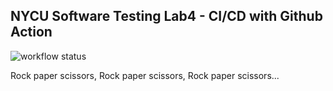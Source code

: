 ## NYCU Software Testing Lab4 - CI/CD with Github Action

![workflow status](https://github.com/eugenechouy/st_nycu_lab4_m091556/actions/workflows/ci.yml/badge.svg?branch=main)

Rock paper scissors, Rock paper scissors, Rock paper scissors...
